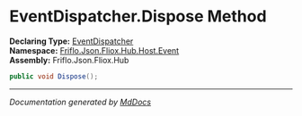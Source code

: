 ﻿<!--  
  <auto-generated>   
    The contents of this file were generated by a tool.  
    Changes to this file may be list if the file is regenerated  
  </auto-generated>   
-->

# EventDispatcher.Dispose Method

**Declaring Type:** [EventDispatcher](../index.md)  
**Namespace:** [Friflo.Json.Fliox.Hub.Host.Event](../../index.md)  
**Assembly:** Friflo.Json.Fliox.Hub

```csharp
public void Dispose();
```
___

*Documentation generated by [MdDocs](https://github.com/ap0llo/mddocs)*
